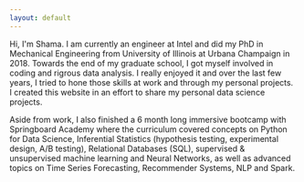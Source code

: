 ```yaml
---
layout: default
---
```

<p style='text-align: justify;'> 

Hi, I'm Shama. I am currently an engineer at Intel and did my PhD in Mechanical Engineering from University of Illinois at Urbana Champaign in 2018. Towards the end of my graduate school, I got myself involved in coding and rigrous data analysis. I really enjoyed it and over the last few years, I tried to hone those skills at work and through my personal projects. I created this website in an effort to share my personal data science projects.

Aside from work, I also finished a 6 month long immersive bootcamp with Springboard Academy where the curriculum covered concepts on Python for Data Science, Inferential Statistics (hypothesis testing, experimental design, A/B testing), Relational Databases (SQL), supervised & unsupervised machine learning and Neural Networks, as well as advanced topics on Time Series Forecasting, Recommender Systems, NLP and Spark.

</p>
